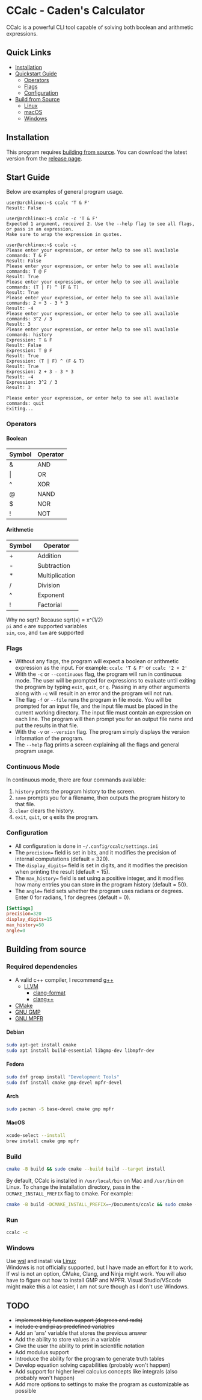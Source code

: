 # CCalc - Caden's Calculator

CCalc is a powerful CLI tool capable of solving both boolean and arithmetic expressions.

## Quick Links   

- [Installation](#installation)
- [Quickstart Guide](#start-guide)
  * [Operators](#operators)
  * [Flags](#flags)
  * [Configuration](#configuration)
- [Build from Source](#building-from-source)
  * [Linux](#debian)
  * [macOS](#macos)
  * [Windows](#windows)

## Installation   

This program requires [building from source](#building-from-source). You can download the latest version from the [release page](https://github.com/lecluyse2000/CCalc/releases).    

## Start Guide   

Below are examples of general program usage.

```console
user@archlinux:~$ ccalc 'T & F'
Result: False

user@archlinux:~$ ccalc -c 'T & F'
Expected 1 argument, received 2. Use the --help flag to see all flags, or pass in an expression.
Make sure to wrap the expression in quotes.

user@archlinux:~$ ccalc -c
Please enter your expression, or enter help to see all available commands: T & F
Result: False
Please enter your expression, or enter help to see all available commands: T @ F
Result: True
Please enter your expression, or enter help to see all available commands: (T | F) ^ (F & T)
Result: True
Please enter your expression, or enter help to see all available commands: 2 + 3 - 3 * 3
Result: -4
Please enter your expression, or enter help to see all available commands: 3^2 / 3
Result: 3
Please enter your expression, or enter help to see all available commands: history
Expression: T & F
Result: False
Expression: T @ F
Result: True
Expression: (T | F) ^ (F & T)
Result: True
Expression: 2 + 3 - 3 * 3
Result: -4
Expression: 3^2 / 3
Result: 3

Please enter your expression, or enter help to see all available commands: quit
Exiting...
```

### Operators

#### Boolean

| Symbol | Operator |
|--------|----------|
|\&       |AND   |
|   \|   |OR   |
|\^       |XOR   |
|\@       |NAND   |
|\$       |NOR    |
|\!       |NOT   |

#### Arithmetic

| Symbol | Operator |
|--------|----------|
|\+   |Addition   |
|\-   |Subtraction   |
|\*   |Multiplication |  
|/    |Division   |
|^    |Exponent   |
|!    |Factorial   |

Why no sqrt? Because sqrt(x) = x^(1/2)   
`pi` and `e` are supported variables   
`sin`, `cos`, and `tan` are supported   

### Flags

- Without any flags, the program will expect a boolean or arithmetic expression as the input. For example: `ccalc 'T & F'` or `ccalc '2 + 2'`
- With the `-c` or `--continuous` flag, the program will run in continuous mode. The user will be prompted for expressions to evaluate until exiting the program by typing `exit`, `quit`, or `q`. Passing in any other arguments along with `-c` will result in an error and the program will not run.
- The flag `-f` or `--file` runs the program in file mode. You will be prompted for an input file, and the input file must be placed in the current working directory. The input file must contain an expression on each line. The program will then prompt you for an output file name and put the results in that file.
- With the `-v` or `--version` flag. The program simply displays the version information of the program.    
- The `--help` flag prints a screen explaining all the flags and general program usage.

### Continuous Mode

In continuous mode, there are four commands available:

1. `history` prints the program history to the screen.
2. `save` prompts you for a filename, then outputs the program history to that file.
3. `clear` clears the history.
4. `exit`, `quit`, or `q` exits the program.

### Configuration

- All configuration is done in `~/.config/ccalc/settings.ini`
- The `precision=` field is set in bits, and it modifies the precision of internal computations (default = 320).
- The `display_digits=` field is set in digits, and it modifies the precision when printing the result (default = 15).
- The `max_history=` field is set using a positive integer, and it modifies how many entries you can store in the program history (default = 50).
- The `angle=` field sets whether the program uses radians or degrees. Enter 0 for radians, 1 for degrees (default = 0).

```ini
[Settings]
precision=320
display_digits=15
max_history=50
angle=0
```

## Building from source

### Required dependencies

- A valid c++ compiler, I recommend [g++](https://gcc.gnu.org/)   
  - [LLVM](https://www.llvm.org/)
    * [clang-format](https://clang.llvm.org/docs/ClangFormat.html)
    * [clang++](https://clang.llvm.org/)
- [CMake](https://cmake.org/)
- [GNU GMP](https://gmplib.org/)
- [GNU MPFR](https://www.mpfr.org/)

#### Debian

```bash
sudo apt-get install cmake
sudo apt install build-essential libgmp-dev libmpfr-dev
```

#### Fedora 

```bash
sudo dnf group install "Development Tools"
sudo dnf install cmake gmp-devel mpfr-devel 
```

#### Arch

```bash
sudo pacman -S base-devel cmake gmp mpfr
```

#### MacOS

```bash
xcode-select --install
brew install cmake gmp mpfr
```

### Build    

```bash
cmake -B build && sudo cmake --build build --target install
```

By default, CCalc is installed in `/usr/local/bin` on Mac and `/usr/bin` on Linux. To change the installation directory, pass in the `-DCMAKE_INSTALL_PREFIX` flag to cmake. For example:

```bash
cmake -B build -DCMAKE_INSTALL_PREFIX=~/Documents/ccalc && sudo cmake --build build --target install
```

### Run    

```bash
ccalc -c
```

### Windows

Use [wsl](https://learn.microsoft.com/en-us/windows/wsl/install) and install via [Linux](#Debian)    
Windows is not officially supported, but I have made an effort for it to work. If wsl is not an option, CMake, Clang, and Ninja might work.
You will also have to figure out how to install GMP and MPFR. Visual Studio/VScode might make this a lot easier, I am not sure though as I don't use Windows.

## TODO

* ~~Implement trig function support (degrees and rads)~~
* ~~Include e and pi as predefined variables~~
* Add an 'ans' variable that stores the previous answer
* Add the ability to store values in a variable
* Give the user the ability to print in scientific notation
* Add modulus support
* Introduce the ability for the program to generate truth tables
* Develop equation solving capabilities (probably won't happen)
* Add support for higher level calculus concepts like integrals (also probably won't happen)
* Add more options to settings to make the program as customizable as possible
